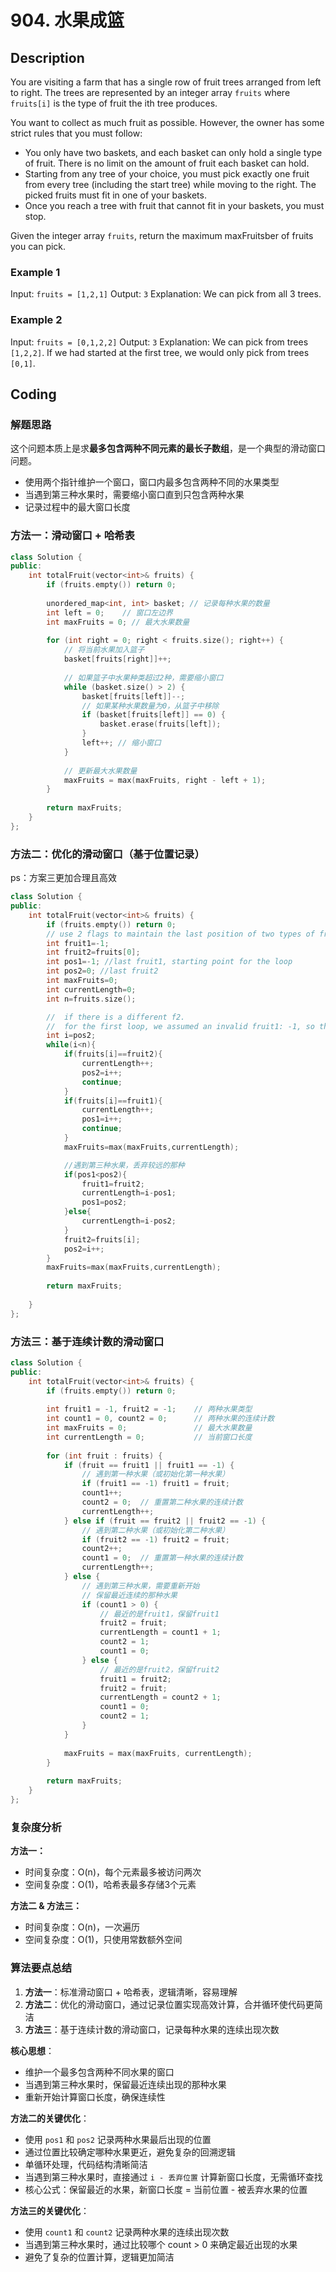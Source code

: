 # 904. 水果成篮

## Description

You are visiting a farm that has a single row of fruit trees arranged from left to right. The trees are represented by an integer array `fruits` where `fruits[i]` is the type of fruit the ith tree produces.

You want to collect as much fruit as possible. However, the owner has some strict rules that you must follow:

- You only have two baskets, and each basket can only hold a single type of fruit. There is no limit on the amount of fruit each basket can hold.
- Starting from any tree of your choice, you must pick exactly one fruit from every tree (including the start tree) while moving to the right. The picked fruits must fit in one of your baskets.
- Once you reach a tree with fruit that cannot fit in your baskets, you must stop.

Given the integer array `fruits`, return the maximum maxFruitsber of fruits you can pick.

### Example 1

Input: `fruits = [1,2,1]`
Output: `3`
Explanation: We can pick from all 3 trees.

### Example 2

Input: `fruits = [0,1,2,2]`
Output: `3`
Explanation: We can pick from trees `[1,2,2]`.
If we had started at the first tree, we would only pick from trees `[0,1]`.

## Coding

### 解题思路

这个问题本质上是求**最多包含两种不同元素的最长子数组**，是一个典型的滑动窗口问题。

- 使用两个指针维护一个窗口，窗口内最多包含两种不同的水果类型
- 当遇到第三种水果时，需要缩小窗口直到只包含两种水果
- 记录过程中的最大窗口长度

### 方法一：滑动窗口 + 哈希表

```c++
class Solution {
public:
    int totalFruit(vector<int>& fruits) {
        if (fruits.empty()) return 0;
        
        unordered_map<int, int> basket; // 记录每种水果的数量
        int left = 0;    // 窗口左边界
        int maxFruits = 0; // 最大水果数量
        
        for (int right = 0; right < fruits.size(); right++) {
            // 将当前水果加入篮子
            basket[fruits[right]]++;
            
            // 如果篮子中水果种类超过2种，需要缩小窗口
            while (basket.size() > 2) {
                basket[fruits[left]]--;
                // 如果某种水果数量为0，从篮子中移除
                if (basket[fruits[left]] == 0) {
                    basket.erase(fruits[left]);
                }
                left++; // 缩小窗口
            }
            
            // 更新最大水果数量
            maxFruits = max(maxFruits, right - left + 1);
        }
        
        return maxFruits;
    }
};
```

### 方法二：优化的滑动窗口（基于位置记录）

ps：方案三更加合理且高效

```c++
class Solution {
public:
    int totalFruit(vector<int>& fruits) {
        if (fruits.empty()) return 0;
        // use 2 flags to maintain the last position of two types of fruits
        int fruit1=-1;
        int fruit2=fruits[0];
        int pos1=-1; //last fruit1, starting point for the loop
        int pos2=0; //last fruit2
        int maxFruits=0;
        int currentLength=0;
        int n=fruits.size();

        //  if there is a different f2.
        //  for the first loop, we assumed an invalid fruit1: -1, so that we can unify the logic.
        int i=pos2;
        while(i<n){
            if(fruits[i]==fruit2){
                currentLength++;
                pos2=i++;
                continue;
            }
            if(fruits[i]==fruit1){
                currentLength++;
                pos1=i++;
                continue;
            }
            maxFruits=max(maxFruits,currentLength);

            //遇到第三种水果，丢弃较远的那种
            if(pos1<pos2){
                fruit1=fruit2;
                currentLength=i-pos1;
                pos1=pos2;
            }else{
                currentLength=i-pos2;
            }
            fruit2=fruits[i];
            pos2=i++;
        }
        maxFruits=max(maxFruits,currentLength);
            
        return maxFruits;
        
    }
};
```

### 方法三：基于连续计数的滑动窗口

```c++
class Solution {
public:
    int totalFruit(vector<int>& fruits) {
        if (fruits.empty()) return 0;
        
        int fruit1 = -1, fruit2 = -1;    // 两种水果类型
        int count1 = 0, count2 = 0;      // 两种水果的连续计数
        int maxFruits = 0;               // 最大水果数量
        int currentLength = 0;           // 当前窗口长度
        
        for (int fruit : fruits) {
            if (fruit == fruit1 || fruit1 == -1) {
                // 遇到第一种水果（或初始化第一种水果）
                if (fruit1 == -1) fruit1 = fruit;
                count1++;
                count2 = 0;  // 重置第二种水果的连续计数
                currentLength++;
            } else if (fruit == fruit2 || fruit2 == -1) {
                // 遇到第二种水果（或初始化第二种水果）
                if (fruit2 == -1) fruit2 = fruit;
                count2++;
                count1 = 0;  // 重置第一种水果的连续计数
                currentLength++;
            } else {
                // 遇到第三种水果，需要重新开始
                // 保留最近连续的那种水果
                if (count1 > 0) {
                    // 最近的是fruit1，保留fruit1
                    fruit2 = fruit;
                    currentLength = count1 + 1;
                    count2 = 1;
                    count1 = 0;
                } else {
                    // 最近的是fruit2，保留fruit2
                    fruit1 = fruit2;
                    fruit2 = fruit;
                    currentLength = count2 + 1;
                    count1 = 0;
                    count2 = 1;
                }
            }
            
            maxFruits = max(maxFruits, currentLength);
        }
        
        return maxFruits;
    }
};
```

### 复杂度分析

**方法一：**

- 时间复杂度：O(n)，每个元素最多被访问两次
- 空间复杂度：O(1)，哈希表最多存储3个元素

**方法二 & 方法三：**

- 时间复杂度：O(n)，一次遍历
- 空间复杂度：O(1)，只使用常数额外空间

### 算法要点总结

1. **方法一**：标准滑动窗口 + 哈希表，逻辑清晰，容易理解
2. **方法二**：优化的滑动窗口，通过记录位置实现高效计算，合并循环使代码更简洁
3. **方法三**：基于连续计数的滑动窗口，记录每种水果的连续出现次数

**核心思想**：

- 维护一个最多包含两种不同水果的窗口
- 当遇到第三种水果时，保留最近连续出现的那种水果
- 重新开始计算窗口长度，确保连续性

**方法二的关键优化**：

- 使用 `pos1` 和 `pos2` 记录两种水果最后出现的位置
- 通过位置比较确定哪种水果更近，避免复杂的回溯逻辑
- 单循环处理，代码结构清晰简洁
- 当遇到第三种水果时，直接通过 `i - 丢弃位置` 计算新窗口长度，无需循环查找
- 核心公式：保留最近的水果，新窗口长度 = 当前位置 - 被丢弃水果的位置

**方法三的关键优化**：

- 使用 `count1` 和 `count2` 记录两种水果的连续出现次数
- 当遇到第三种水果时，通过比较哪个 count > 0 来确定最近出现的水果
- 避免了复杂的位置计算，逻辑更加简洁
